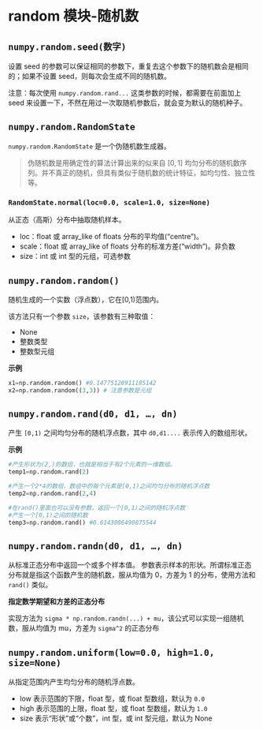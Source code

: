 # random 模块-随机数

## `numpy.random.seed(数字)`

设置 seed 的参数可以保证相同的参数下，重复去这个参数下的随机数会是相同的；如果不设置 seed，则每次会生成不同的随机数。

注意：每次使用 `numpy.random.rand...` 这类参数的时候，都需要在前面加上 seed 来设置一下，不然在用过一次取随机参数后，就会变为默认的随机种子。

## `numpy.random.RandomState`

`numpy.random.RandomState` 是一个伪随机数生成器。

> 伪随机数是用确定性的算法计算出来的似来自 $[0,1]$ 均匀分布的随机数序列。并不真正的随机，但具有类似于随机数的统计特征，如均匀性、独立性等。

### `RandomState.normal(loc=0.0, scale=1.0, size=None)`

从正态（高斯）分布中抽取随机样本。

- loc：float 或 array_like of floats
    分布的平均值(“centre”)。
- scale：float 或 array_like of floats
    分布的标准方差(“width”)。非负数
- size：int 或 int 型的元组，可选参数

## `numpy.random.random()`

随机生成的一个实数（浮点数），它在[0,1)范围内。

该方法只有一个参数 `size`，该参数有三种取值：

- None
- 整数类型
- 整数型元组

**示例**

```py
x1=np.random.random() #0.14775128911185142
x2=np.random.random((3,3)) # 注意参数是元组
```

## `numpy.random.rand(d0, d1, …, dn)`

产生 `[0,1)` 之间均匀分布的随机浮点数，其中 `d0,d1....` 表示传入的数组形状。

**示例**

```py
#产生形状为(2,)的数组，也就是相当于有2个元素的一维数组。
temp1=np.random.rand(2)

#产生一个2*4的数组，数组中的每个元素是[0,1)之间均匀分布的随机浮点数
temp2=np.random.rand(2,4)

#在rand()里面也可以没有参数，返回一个[0,1)之间的随机浮点数
#产生一个[0,1)之间的随机数
temp3=np.random.rand() #0.6143086490875544
```

## `numpy.random.randn(d0, d1, …, dn)`

从标准正态分布中返回一个或多个样本值。 参数表示样本的形状。所谓标准正态分布就是指这个函数产生的随机数，服从均值为 0，方差为 1 的分布，使用方法和 `rand()` 类似。

**指定数学期望和方差的正态分布**

实现方法为 `sigma * np.random.randn(...) + mu`，该公式可以实现一组随机数，服从均值为 mu，方差为 `sigma^2` 的正态分布

## `numpy.random.uniform(low=0.0, high=1.0, size=None)`

从指定范围内产生均匀分布的随机浮点数。

- low 表示范围的下限，float 型，或 float 型数组，默认为 `0.0`
- high 表示范围的上限，float 型，或 float 型数组，默认为 `1.0`
- size 表示“形状”或“个数”，int 型，或 int 型元组，默认为 None